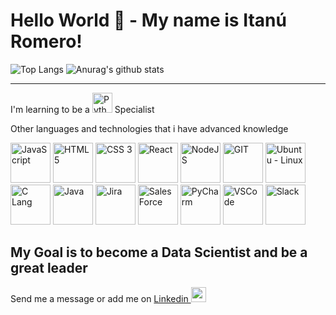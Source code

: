# Hello World 👋 - **My name is Itanú Romero!**

![Top Langs](https://github-readme-stats.vercel.app/api/top-langs/?username=ItanuRomero&layout=compact&theme=react)
![Anurag's github stats](https://github-readme-stats.vercel.app/api?username=ItanuRomero&count_private=true&show_icons=true&theme=react&hide=contribution)
___
I'm learning to be a 
<img src="https://cdn.jsdelivr.net/gh/devicons/devicon/icons/python/python-original.svg" alt="Python" width="32">
Specialist

Other languages and technologies that i have advanced knowledge
<div styles="width: 100%; display: flex; justify-content: space-between">
  <img src="https://cdn.jsdelivr.net/gh/devicons/devicon/icons/javascript/javascript-original.svg" alt="JavaScript" width="64">
  <img src="https://cdn.jsdelivr.net/gh/devicons/devicon/icons/html5/html5-original.svg" alt="HTML 5" width="64">
  <img src="https://cdn.jsdelivr.net/gh/devicons/devicon/icons/css3/css3-original.svg" alt="CSS 3" width="64">
  <img src="https://cdn.jsdelivr.net/gh/devicons/devicon/icons/react/react-original.svg" alt="React" width="64">
  <img src="https://cdn.jsdelivr.net/gh/devicons/devicon/icons/nodejs/nodejs-original-wordmark.svg" alt="NodeJS" width="64">
  
  <img src="https://cdn.jsdelivr.net/gh/devicons/devicon/icons/git/git-original.svg" alt="GIT" width="64">
  <img src="https://cdn.jsdelivr.net/gh/devicons/devicon/icons/ubuntu/ubuntu-plain.svg" alt="Ubuntu - Linux" width="64">
  
  <img src="https://cdn.jsdelivr.net/gh/devicons/devicon/icons/c/c-original.svg" alt="C Lang" width="64">
  <img src="https://cdn.jsdelivr.net/gh/devicons/devicon/icons/java/java-original.svg" alt="Java" width="64">
  
  <img src="https://cdn.jsdelivr.net/gh/devicons/devicon/icons/jira/jira-original.svg" alt="Jira" width="64">
  <img src="https://cdn.jsdelivr.net/gh/devicons/devicon/icons/salesforce/salesforce-original.svg" alt="SalesForce" width="64">
  
  <img src="https://cdn.jsdelivr.net/gh/devicons/devicon/icons/pycharm/pycharm-original.svg" alt="PyCharm" width="64">
  <img src="https://cdn.jsdelivr.net/gh/devicons/devicon/icons/vscode/vscode-original.svg" alt="VSCode" width="64">
  
  <img src="https://cdn.jsdelivr.net/gh/devicons/devicon/icons/slack/slack-original.svg" alt="Slack" width="64">
</div>

## My Goal is to become a Data Scientist and be a great leader

<div styles="width: 100%; display: flex;">
Send me a message or add me on <a href="https://www.linkedin.com/in/itanuromero/"> Linkedin
  <img src="https://cdn.jsdelivr.net/gh/devicons/devicon/icons/linkedin/linkedin-original.svg" alt="" width="24"> </a>
</div>
